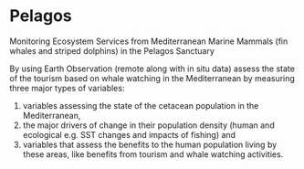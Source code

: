 # Pelagos
Monitoring Ecosystem Services from Mediterranean Marine Mammals (fin whales and striped dolphins) in the Pelagos Sanctuary

By using Earth Observation (remote along with in situ data) assess the state of the tourism based on whale watching in the Mediterranean by measuring three major types of variables: 

1. variables assessing the state of the cetacean population in the Mediterranean,  
2. the major drivers of change in their population density (human and ecological e.g. SST changes and impacts of fishing) and  
3. variables that assess the benefits to the human population living by these areas, like benefits from tourism and whale watching activities.

